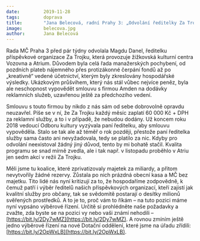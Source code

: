 ```yaml
---
date:         2019-11-28
tags:         doprava
title:        "Jana Belecová, radní Prahy 3: „Odvolání ředitelky Za Trojku byla nezbytnost“."
image: 	      belecova.jpg
author:       Jana Belecová
---
```


Rada MČ Praha 3 před pár týdny odvolala Magdu Danel, ředitelku příspěvkové organizace Za Trojku, která provozuje žižkovská kulturní centra Vozovna a Atrium. Důvodem byla celá řada manažerských pochybení, od pozdních plateb nájemného přes protizákonné čerpání fondů až po „kreativně“ vedené účetnictví, kterým byly zkreslovány hospodářské výsledky. Ukázkovým průšvihem, který nás stál vůbec nejvíce peněz, byla ale neschopnost vypovědět smlouvu s firmou Amden na dodávky reklamních služeb, uzavřenou ještě za předchozího vedení.

Smlouvu s touto firmou by nikdo z nás sám od sebe dobrovolně opravdu neuzavřel. Píše se v ní, že Za Trojku každý měsíc zaplatí 60 000 Kč + DPH za reklamní služby, a to i v případě, že nebudou dodány. Už koncem roku 2018 vedoucí Odboru kultury vyzývala paní ředitelku, aby smlouvu vypověděla. Stalo se tak ale až téměř o rok později, přestože paní ředitelka služby sama často ani nevyžadovala, tedy se platilo za nic. Kdyby pro odvolání neexistoval žádný jiný důvod, tento by mi bohatě stačil. Kvalita programu se snad mírně zvedla, ale i tak např. v listopadu proběhlo v Atriu jen sedm akcí v režii Za Trojku.

Měli jsme tu koalice, které zprivatizovaly majetek za miliardy, a přitom nevytvořily žádné rezervy. Zůstala po nich prázdná obecní kasa a MČ bez majetku. Tito lidé nás nyní kritizují za to, že hospodaříme zodpovědně, k čemuž patří i výběr ředitelů našich příspěvkových organizací, kteří zajistí jak kvalitní služby pro občany, tak se svědomitě postarají o desítky milionů svěřených prostředků. A to je to, proč vám to říkám – na tuto pozici máme nyní vypsáno výběrové řízení. Určitě si prohlédněte naše požadavky a zvažte, zda byste se na pozici vy nebo vaši známí nehodili – [https://bit.ly/2Dy7wMZ](https://bit.ly/2Dy7wMZ).
A rovnou zmíním ještě jedno výběrové řízení na nové Dotační oddělení, které jsme na úřadu zřídili: [https://bit.ly/2OpWxLB](https://bit.ly/2OpWxLB).
